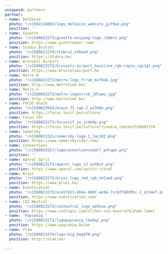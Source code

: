 ```yaml
---
uniqueid: partners
partner:
- name: Delhaize
  photo: "/v1582128093/logo_delhaize_website_gjf9ee.png"
  position: ''
- name: Ginette
  photo: "/v1580823273/ginette-knipoog-logo_r3dmr3.png"
  position: https://www.ginettebeer.com/
- name: Studio_Brussel
  photo: "/v1580823274/stubru1_efbead.png"
  position: https://stubru.be/
- name: Brussels Airport
  photo: "/v1580823273/brussels-airport_baseline_rgb-copie_rgi1ql.png"
  position: https://www.brusselsairport.be
- name: Metro_B
  photo: "/v1580823273/metro-logo_frrvb_mvf8ob.jpg"
  position: http://www.metrotime.be/
- name: Metro_G
  photo: "/v1580823273/metro-logonlrvb_j0lwwu.jpg"
  position: http://www.metrotime.be/
- name: FOCUS Knack
  photo: "/v1580823503/knack_72_rgb-2_a27m8e.png"
  position: https://focus.levif.be/culture/
- name: Focus VIF
  photo: "/v1580823273/focusvif_zw_jcde9p.png"
  position: https://focus.levif.be/culture/?cookie_check=1558687574
- name: Somersby
  photo: "/v1580823321/somersby-logo-1_lqcz82.png"
  position: https://www.somersbycider.com/
- name: Connections
  photo: "/v1580822527/logoconnectionssmall_p4lqpn.png"
  position: ''
- name: Aperol_Sprit
  photo: "/v1580823273/aperol_logo_v2_ouhbxt.png"
  position: https://www.aperol.com/spritz-ritual
- name: Bruzz
  photo: "/v1580823272/bruzz_logo_red_rgb_tmlma0.png"
  position: https://www.bruzz.be/
- name: Eventication
  photo: "/v1580823273/aca5f813-6bbe-468f-ae9a-7ccbf780d95c-1_qlh4ef.png"
  position: https://www.eventication.com/
- name: CO2 Neutral
  photo: "/v1580823273/co2neutral_logo_ae9zuo.png"
  position: https://www.co2logic.com/nl/het-co2-neutral%C2%AE-label
- name: 'Payconiq '
  photo: "/v1580823273/logopayconiq_lkedqi.png"
  position: https://www.payconiq.be/en
- name: Vlam
  photo: "/v1580823274/logo-big_bwg470.png"
  position: http://vlam.be/

---
```

